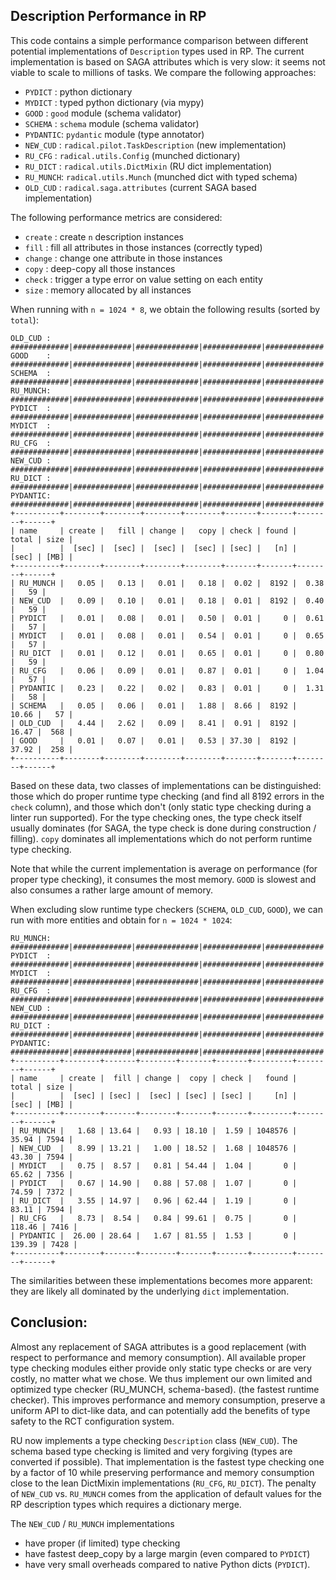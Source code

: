 
Description Performance in RP
-----------------------------

This code contains a simple performance comparison between different potential
implementations of `Description` types used in RP.  The current implementation
is based on SAGA attributes which is very slow: it seems not viable to scale to
millions of tasks.  We compare the following approaches:

  - `PYDICT`  : python dictionary
  - `MYDICT`  : typed python dictionary (via mypy)
  - `GOOD`    : `good` module (schema validator)
  - `SCHEMA`  : `schema` module (schema validator)
  - `PYDANTIC`: `pydantic` module (type annotator)
  - `NEW_CUD` : `radical.pilot.TaskDescription` (new implementation)
  - `RU_CFG`  : `radical.utils.Config` (munched dictionary)
  - `RU_DICT` : `radical.utils.DictMixin` (RU dict implementation)
  - `RU_MUNCH`: `radical.utils.Munch` (munched dict with typed schema)
  - `OLD_CUD` : `radical.saga.attributes` (current SAGA based implementation)

The following performance metrics are considered:

  - `create`  : create `n` description instances
  - `fill`    : fill all attributes in those instances (correctly typed)
  - `change`  : change one attribute in those instances
  - `copy`    : deep-copy all those instances
  - `check`   : trigger a type error on value setting on each entity
  - `size`    : memory allocated by all instances

When running with `n = 1024 * 8`, we obtain the following results (sorted by
`total`):

```
OLD_CUD : #############|#############|##############|#############|#############
GOOD    : #############|#############|##############|#############|#############
SCHEMA  : #############|#############|##############|#############|#############
RU_MUNCH: #############|#############|##############|#############|#############
PYDICT  : #############|#############|##############|#############|#############
MYDICT  : #############|#############|##############|#############|#############
RU_CFG  : #############|#############|##############|#############|#############
NEW_CUD : #############|#############|##############|#############|#############
RU_DICT : #############|#############|##############|#############|#############
PYDANTIC: #############|#############|##############|#############|#############
+----------+--------+--------+--------+--------+-------+-------+--------+------+
| name     | create |   fill | change |   copy | check | found |  total | size |
|          |  [sec] |  [sec] |  [sec] |  [sec] | [sec] |   [n] |  [sec] | [MB] |
+----------+--------+--------+--------+--------+-------+-------+--------+------+
| RU_MUNCH |   0.05 |   0.13 |   0.01 |   0.18 |  0.02 |  8192 |  0.38  |   59 |
| NEW_CUD  |   0.09 |   0.10 |   0.01 |   0.18 |  0.01 |  8192 |  0.40  |   59 |
| PYDICT   |   0.01 |   0.08 |   0.01 |   0.50 |  0.01 |     0 |  0.61  |   57 |
| MYDICT   |   0.01 |   0.08 |   0.01 |   0.54 |  0.01 |     0 |  0.65  |   57 |
| RU_DICT  |   0.01 |   0.12 |   0.01 |   0.65 |  0.01 |     0 |  0.80  |   59 |
| RU_CFG   |   0.06 |   0.09 |   0.01 |   0.87 |  0.01 |     0 |  1.04  |   57 |
| PYDANTIC |   0.23 |   0.22 |   0.02 |   0.83 |  0.01 |     0 |  1.31  |   58 |
| SCHEMA   |   0.05 |   0.06 |   0.01 |   1.88 |  8.66 |  8192 |  10.66 |   57 |
| OLD_CUD  |   4.44 |   2.62 |   0.09 |   8.41 |  0.91 |  8192 |  16.47 |  568 |
| GOOD     |   0.01 |   0.07 |   0.01 |   0.53 | 37.30 |  8192 |  37.92 |  258 |
+----------+--------+--------+--------+--------+-------+-------+--------+------+
```

Based on these data, two classes of implementations can be distinguished: those
which do proper runtime type checking (and find all 8192 errors in the `check`
column), and those which don't (only static type checking during a linter run
supported).  For the type checking ones, the type check itself usually
dominates (for SAGA, the type check is done during construction / filling).
`copy` dominates all implementations which do not perform runtime type
checking.

Note that while the current implementation is average on performance (for
proper type checking), it consumes the most memory.  `GOOD` is slowest and also
consumes a rather large amount of memory.

When excluding slow runtime type checkers (`SCHEMA`, `OLD_CUD`, `GOOD`), we can
run with more entities and obtain for `n = 1024 * 1024`:

```
RU_MUNCH: #############|#############|##############|#############|#############
PYDICT  : #############|#############|##############|#############|#############
MYDICT  : #############|#############|##############|#############|#############
RU_CFG  : #############|#############|##############|#############|#############
NEW_CUD : #############|#############|##############|#############|#############
RU_DICT : #############|#############|##############|#############|#############
PYDANTIC: #############|#############|##############|#############|#############
+----------+--------+-------+--------+-------+-------+---------+--------+------+
| name     | create |  fill | change |  copy | check |   found |  total | size |
|          |  [sec] | [sec] |  [sec] | [sec] | [sec] |     [n] |  [sec] | [MB] |
+----------+--------+-------+--------+-------+-------+---------+--------+------+
| RU_MUNCH |   1.68 | 13.64 |   0.93 | 18.10 |  1.59 | 1048576 |  35.94 | 7594 |
| NEW_CUD  |   8.99 | 13.21 |   1.00 | 18.52 |  1.68 | 1048576 |  43.30 | 7594 |
| MYDICT   |   0.75 |  8.57 |   0.81 | 54.44 |  1.04 |       0 |  65.62 | 7356 |
| PYDICT   |   0.67 | 14.90 |   0.88 | 57.08 |  1.07 |       0 |  74.59 | 7372 |
| RU_DICT  |   3.55 | 14.97 |   0.96 | 62.44 |  1.19 |       0 |  83.11 | 7594 |
| RU_CFG   |   8.73 |  8.54 |   0.84 | 99.61 |  0.75 |       0 | 118.46 | 7416 |
| PYDANTIC |  26.00 | 28.64 |   1.67 | 81.55 |  1.53 |       0 | 139.39 | 7428 |
+----------+--------+-------+--------+-------+-------+---------+--------+------+
```

The similarities between these implementations becomes more apparent: they
are likely all dominated by the underlying `dict` implementation.
      
      
Conclusion:
-----------

Almost any replacement of SAGA attributes is a good replacement (with respect
to performance and memory consumption).  All available proper type checking
modules either provide only static type checks or are very costly, no matter
what we chose.  We thus implement our own limited and optimized type checker
(RU_MUNCH, schema-based).  (the fastest runtime checker).  This improves
performance and memory consumption, preserve a uniform API to dict-like data,
and can potentially add the benefits of type safety to the RCT configuration
system.


RU now implements a type checking `Description` class (`NEW_CUD`).  The
schema based type checking is limited and very forgiving (types are converted
if possible).  That implementation is the fastest type checking one by a factor
of 10 while preserving performance and memory consumption close to the lean
DictMixin implementations (`RU_CFG`, `RU_DICT`).  The penalty of `NEW_CUD` vs.
`RU_MUNCH` comes from the application of default values for the RP description
types which requires a dictionary merge.

The `NEW_CUD` / `RU_MUNCH` implementations
  - have proper (if limited) type checking
  - have fastest deep_copy by a large margin (even compared to `PYDICT`)
  - have very small overheads compared to native Python dicts (`PYDICT`).


